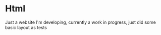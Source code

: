 # Html

Just a website I'm developing, currently a work in progress, just did some basic layout as tests
